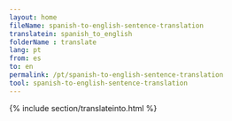 ```yaml
---
layout: home
fileName: spanish-to-english-sentence-translation
translatein: spanish_to_english
folderName : translate
lang: pt
from: es
to: en
permalink: /pt/spanish-to-english-sentence-translation
tool: spanish-to-english-sentence-translation
---
```

{% include section/translateinto.html %}
